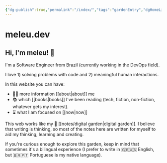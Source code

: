 ```yaml
---
{"dg-publish":true,"permalink":"/index/","tags":"gardenEntry","dgHomeLink":true,"dgPassFrontmatter":false}
---
```


# meleu.dev

## Hi, I'm meleu! 👋

I'm a Software Engineer from Brazil (currently working in the DevOps field).

I love 1) solving problems with code and 2) meaningful human interactions.

In this website you can have:

- 🧑‍💻 more information [[about|about]] me
- 📚 which [[books|books]] I've been reading (tech, fiction, non-fiction, whatever gets my interest).
- ⌛ what I am focused on [[now|now]]

This web works like my 🌱 [[notes/digital garden|digital garden]]. I believe that writing is thinking, so most of the notes here are written for myself to aid my thinking, learning and creating.

If you're curious enough to explore this garden, keep in mind that sometimes it's a bilingual experience (I prefer to write in 🇬🇧🇺🇸 English, but 🇧🇷🇵🇹 Portuguese is my native language).

